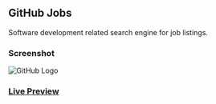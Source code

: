 ## GitHub Jobs
Software development related search engine for job listings.

### Screenshot
![GitHub Logo](https://petvi.github.io/img/project-1.jpg)

### [Live Preview](https://petvi-github-jobs.netlify.app/)
